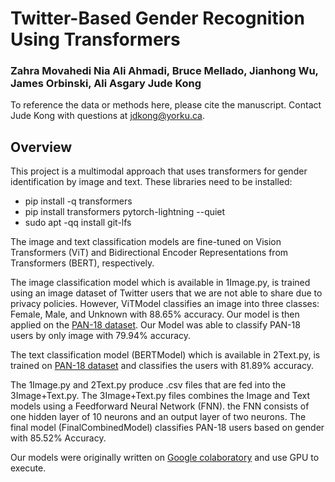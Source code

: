 # Twitter-Based Gender Recognition Using Transformers

### Zahra Movahedi Nia Ali Ahmadi, Bruce Mellado, Jianhong Wu, James Orbinski, Ali Asgary Jude Kong

To reference the data or methods here, please cite the manuscript. Contact Jude Kong with questions at jdkong@yorku.ca.

## Overview

This project is a multimodal approach that uses transformers for gender identification by image and text.
These libraries need to be installed:
- pip install -q transformers
- pip install transformers pytorch-lightning --quiet
- sudo apt -qq install git-lfs

The image and text classification models are fine-tuned on Vision Transformers (ViT) and Bidirectional Encoder Representations from Transformers (BERT), respectively. 

The image classification model which is available in 1Image.py, is trained using an image dataset of Twitter users that we are not able to share due to privacy policies. However, ViTModel classifies an image into three classes: Female, Male, and Unknown with 88.65% accuracy. Our model is then applied on the [PAN-18 dataset](https://pan.webis.de/clef18/pan18-web/author-profiling.html). Our Model was able to classify PAN-18 users by only image with 79.94% accuracy. 

The text classification model (BERTModel) which is available in 2Text.py, is trained on [PAN-18 dataset](https://pan.webis.de/clef18/pan18-web/author-profiling.html) and classifies the users with 81.89% accuracy.

The 1Image.py and 2Text.py produce .csv files that are fed into the 3Image+Text.py. The 3Image+Text.py files combines the Image and Text models using a Feedforward Neural Network (FNN). the FNN consists of one hidden layer of 10 neurons and an output layer of two neurons. The final model (FinalCombinedModel) classifies PAN-18 users based on gender with 85.52% Accuracy.

Our models were originally written on [Google  colaboratory](https://colab.research.google.com/drive/1q7waIubin3G_8S0O9hEfVRs4qL3NqCPd?usp=sharing) and use GPU to execute.
